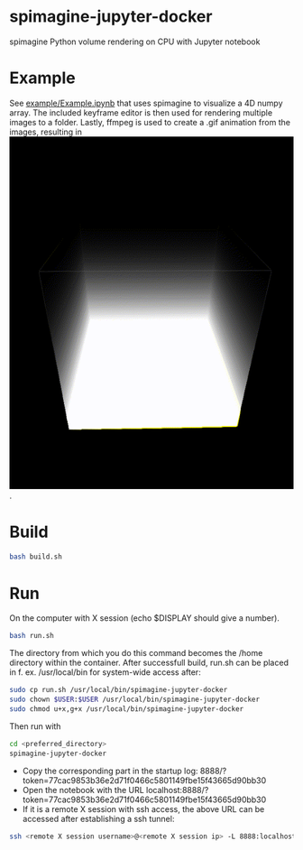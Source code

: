# spimagine-jupyter-docker
spimagine Python volume rendering on CPU with Jupyter notebook

# Example
See [example/Example.ipynb](https://github.com/ivartz/spimagine-jupyter-docker/tree/master/example/Example.ipynb) that uses spimagine to visualize a 4D numpy array. The included keyframe editor is then used for rendering multiple images to a folder. Lastly, ffmpeg is used to create a .gif animation from the images, resulting in ![](example/rendering.gif "an animation of the dynamic contents of the 4D numpy array (t, z, y, x)").

# Build
```bash
bash build.sh
```

# Run
On the computer with X session (echo $DISPLAY should give a number).
```bash
bash run.sh
```
The directory from which you do this command becomes the /home directory within the container. After successfull build, run.sh can be placed in f. ex. /usr/local/bin for system-wide access after:
```bash
sudo cp run.sh /usr/local/bin/spimagine-jupyter-docker
sudo chown $USER:$USER /usr/local/bin/spimagine-jupyter-docker
sudo chmod u+x,g+x /usr/local/bin/spimagine-jupyter-docker
```
Then run with
```bash
cd <preferred_directory>
spimagine-jupyter-docker
```
- Copy the corresponding part in the startup log: 8888/?token=77cac9853b36e2d71f0466c5801149fbe15f43665d90bb30
- Open the notebook with the URL localhost:8888/?token=77cac9853b36e2d71f0466c5801149fbe15f43665d90bb30
- If it is a remote X session with ssh access, the above URL can be accessed after establishing a ssh tunnel:
```bash
ssh <remote X session username>@<remote X session ip> -L 8888:localhost:8888 -N
```

